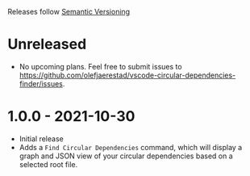 Releases follow [Semantic Versioning](https://semver.org/)

# Unreleased

- No upcoming plans. Feel free to submit issues to 
  https://github.com/olefjaerestad/vscode-circular-dependencies-finder/issues.

# 1.0.0 - 2021-10-30

- Initial release
- Adds a `Find Circular Dependencies` command, which will display a graph and JSON view of 
  your circular dependencies based on a selected root file.
